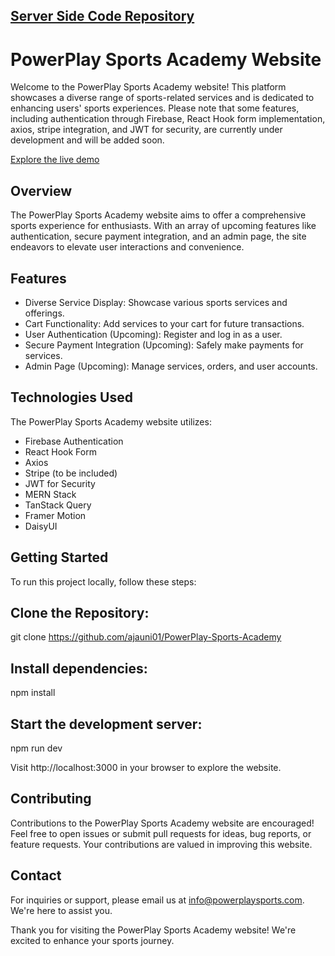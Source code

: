 
## [Server Side Code Repository](https://github.com/ajauni01/Sports-Academy-Server-Side)

# PowerPlay Sports Academy Website

Welcome to the PowerPlay Sports Academy website! This platform showcases a diverse range of sports-related services and is dedicated to enhancing users' sports experiences. Please note that some features, including authentication through Firebase, React Hook form implementation, axios, stripe integration, and JWT for security, are currently under development and will be added soon.

[Explore the live demo](https://powerplay-sports-academy.web.app/)

## Overview
The PowerPlay Sports Academy website aims to offer a comprehensive sports experience for enthusiasts. With an array of upcoming features like authentication, secure payment integration, and an admin page, the site endeavors to elevate user interactions and convenience.

## Features
-  Diverse Service Display: Showcase various sports services and offerings.
- Cart Functionality: Add services to your cart for future transactions.
- User Authentication (Upcoming): Register and log in as a user.
- Secure Payment Integration (Upcoming): Safely make payments for services.
- Admin Page (Upcoming): Manage services, orders, and user accounts.

## Technologies Used
The PowerPlay Sports Academy website utilizes:

- Firebase Authentication
- React Hook Form
- Axios
- Stripe (to be included)
- JWT for Security
- MERN Stack
- TanStack Query
- Framer Motion
- DaisyUI

## Getting Started
To run this project locally, follow these steps:

## Clone the Repository:
git clone https://github.com/ajauni01/PowerPlay-Sports-Academy

## Install dependencies:
npm install

## Start the development server:
npm run dev

Visit http://localhost:3000 in your browser to explore the website.

## Contributing
Contributions to the PowerPlay Sports Academy website are encouraged! Feel free to open issues or submit pull requests for ideas, bug reports, or feature requests. Your contributions are valued in improving this website.

## Contact
For inquiries or support, please email us at info@powerplaysports.com. We're here to assist you.

Thank you for visiting the PowerPlay Sports Academy website! We're excited to enhance your sports journey.
